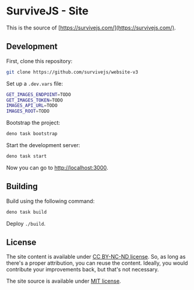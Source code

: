 # SurviveJS - Site

This is the source of [https://survivejs.com/](https://survivejs.com/).

## Development

First, clone this repository:

```bash
git clone https://github.com/survivejs/website-v3
```

Set up a `.dev.vars` file:

```bash
GET_IMAGES_ENDPOINT=TODO
GET_IMAGES_TOKEN=TODO
IMAGES_API_URL=TODO
IMAGES_ROOT=TODO
```

Bootstrap the project:

```bash
deno task bootstrap
```

Start the development server:

```bash
deno task start
```

Now you can go to [http://localhost:3000](http://localhost:3000).

## Building

Build using the following command:

```bash
deno task build
```

Deploy `./build`.

## License

The site content is available under [CC BY-NC-ND license](https://creativecommons.org/licenses/by-nc-nd/4.0/legalcode). So, as long as there's a proper attribution, you can reuse the content. Ideally, you would contribute your improvements back, but that's not necessary.

The site source is available under [MIT license](./LICENSE).
